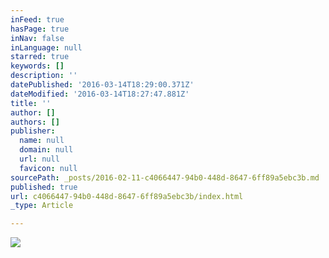 ```yaml
---
inFeed: true
hasPage: true
inNav: false
inLanguage: null
starred: true
keywords: []
description: ''
datePublished: '2016-03-14T18:29:00.371Z'
dateModified: '2016-03-14T18:27:47.881Z'
title: ''
author: []
authors: []
publisher:
  name: null
  domain: null
  url: null
  favicon: null
sourcePath: _posts/2016-02-11-c4066447-94b0-448d-8647-6ff89a5ebc3b.md
published: true
url: c4066447-94b0-448d-8647-6ff89a5ebc3b/index.html
_type: Article

---
```

![](https://the-grid-user-content.s3-us-west-2.amazonaws.com/a7f06f65-ee7a-49b1-a83d-bd52a4481e99.jpg)
